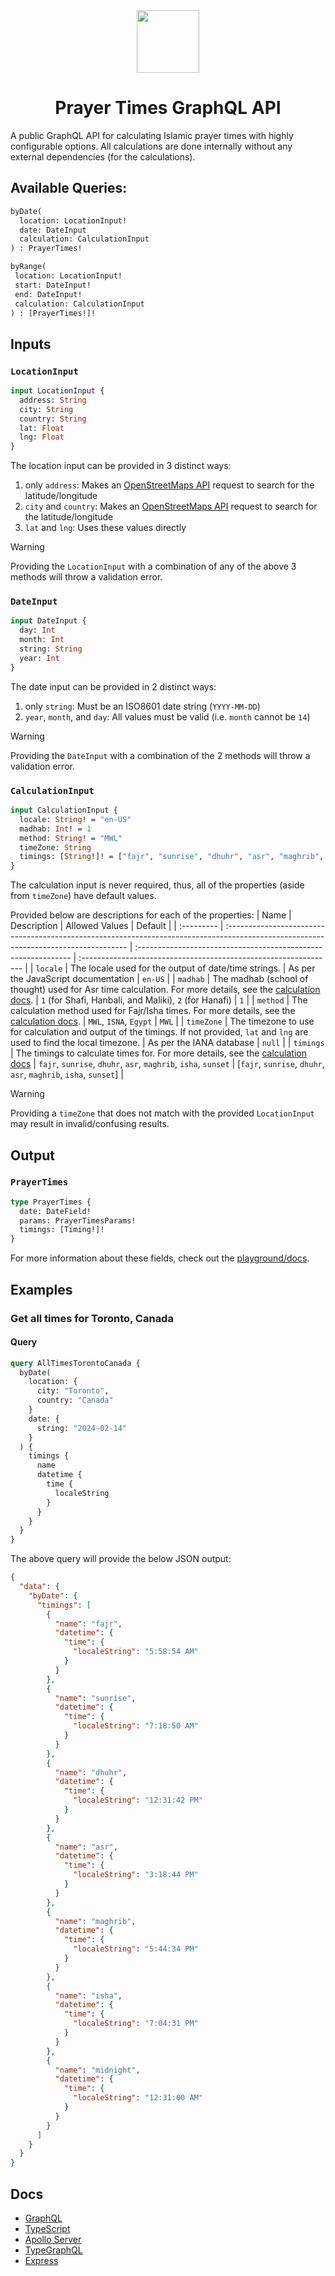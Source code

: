 <div align="center">
  <img src="./images//graphql-prayer-times-logo.png" width="100" height="100" borderRadius="500" >
  <h1>Prayer Times GraphQL API</h1>
</div>

A public GraphQL API for calculating Islamic prayer times with highly configurable options. All calculations are done internally without any external dependencies (for the calculations).

## Available Queries:
```graphql
byDate(
  location: LocationInput!
  date: DateInput
  calculation: CalculationInput
) : PrayerTimes!

byRange(
 location: LocationInput!
 start: DateInput!
 end: DateInput!
 calculation: CalculationInput
) : [PrayerTimes!]!
```

## Inputs
### `LocationInput`
```graphql
input LocationInput {
  address: String
  city: String
  country: String
  lat: Float
  lng: Float
}
```
The location input can be provided in 3 distinct ways:
1. only `address`: Makes an [OpenStreetMaps API](https://nominatim.org/release-docs/latest/api/Overview/) request to search for the latitude/longitude
2. `city` and `country`: Makes an [OpenStreetMaps API](https://nominatim.org/release-docs/latest/api/Overview/) request to search for the latitude/longitude
3. `lat` and `lng`: Uses these values directly

> [!WARNING]
> Providing the `LocationInput` with a combination of any of the above 3 methods will throw a validation error.

### `DateInput`
```graphql
input DateInput {
  day: Int
  month: Int
  string: String
  year: Int
}
```
The date input can be provided in 2 distinct ways:
1. only `string`: Must be an ISO8601 date string (`YYYY-MM-DD`)
2. `year`, `month`, and `day`: All values must be valid (i.e. `month` cannot be `14`)

> [!WARNING]
> Providing the `DateInput` with a combination of the 2 methods will throw a validation error.

### `CalculationInput`
```graphql
input CalculationInput {
  locale: String! = "en-US"
  madhab: Int! = 1
  method: String! = "MWL"
  timeZone: String
  timings: [String!]! = ["fajr", "sunrise", "dhuhr", "asr", "maghrib", "isha", "midnight"]
}
```
The calculation input is never required, thus, all of the properties (aside from `timeZone`) have default values.

Provided below are descriptions for each of the properties:
| Name       | Description                                                                                                                          | Allowed Values                                                 | Default                                                          |
| :--------- | :----------------------------------------------------------------------------------------------------------------------------------- | :------------------------------------------------------------- | :--------------------------------------------------------------- |
| `locale`   | The locale used for the output of date/time strings.                                                                                 | As per the JavaScript documentation                            | `en-US`                                                          |
| `madhab`   | The madhab (school of thought) used for Asr time calculation. For more details, see the [calculation docs](./docs/calculation.md).   | `1` (for Shafi, Hanbali, and Maliki), `2` (for Hanafi)         | `1`                                                              |
| `method`   | The calculation method used for Fajr/Isha times. For more details, see the [calculation docs](./docs/calculation.md).                | `MWL`, `ISNA`, `Egypt`                                         | `MWL`                                                            |
| `timeZone` | The timezone to use for calculation and output of the timings. If not provided, `lat` and `lng` are used to find the local timezone. | As per the IANA database                                       | `null`                                                           |
| `timings`  | The timings to calculate times for. For more details, see the [calculation docs](./docs/calculation.md)                              | `fajr`, `sunrise`, `dhuhr`, `asr`, `maghrib`, `isha`, `sunset` | [`fajr`, `sunrise`, `dhuhr`, `asr`, `maghrib`, `isha`, `sunset`] |

> [!WARNING]
> Providing a `timeZone` that does not match with the provided `LocationInput` may result in invalid/confusing results. 

## Output
### `PrayerTimes`
```graphql
type PrayerTimes {
  date: DateField!
  params: PrayerTimesParams!
  timings: [Timing!]!
}
```
For more information about these fields, check out the [playground/docs](https://localhost:8080/graphql).

## Examples
### Get all times for Toronto, Canada
#### Query
```graphql
query AllTimesTorontoCanada {
  byDate(
    location: {
      city: "Toronto",
      country: "Canada"
    }
    date: {
      string: "2024-02-14"
    }
  ) {
    timings {
      name
      datetime {
        time {
          localeString
        }
      }
    }
  }
}
```
The above query will provide the below JSON output:

```json
{
  "data": {
    "byDate": {
      "timings": [
        {
          "name": "fajr",
          "datetime": {
            "time": {
              "localeString": "5:58:54 AM"
            }
          }
        },
        {
          "name": "sunrise",
          "datetime": {
            "time": {
              "localeString": "7:18:50 AM"
            }
          }
        },
        {
          "name": "dhuhr",
          "datetime": {
            "time": {
              "localeString": "12:31:42 PM"
            }
          }
        },
        {
          "name": "asr",
          "datetime": {
            "time": {
              "localeString": "3:18:44 PM"
            }
          }
        },
        {
          "name": "maghrib",
          "datetime": {
            "time": {
              "localeString": "5:44:34 PM"
            }
          }
        },
        {
          "name": "isha",
          "datetime": {
            "time": {
              "localeString": "7:04:31 PM"
            }
          }
        },
        {
          "name": "midnight",
          "datetime": {
            "time": {
              "localeString": "12:31:00 AM"
            }
          }
        }
      ]
    }
  }
}
```


## Docs

- [GraphQL](https://graphql.org/)
- [TypeScript](https://www.typescriptlang.org/)
- [Apollo Server](https://www.apollographql.com/docs/apollo-server/)
- [TypeGraphQL](https://typegraphql.com/docs/introduction.html)
- [Express](https://expressjs.com/)
